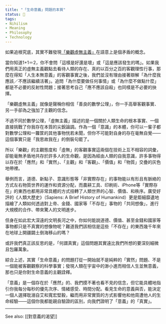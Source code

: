 ```yaml
---
title: "「生命意義」問題的本質"
status: 🌲️
tags: 
- Nihilism
- Meaning
- Philosophy
- Technology
---
```

如果追根究底，其實不難發現[「樂觀虛無主義」](https://www.youtube.com/watch?v=MBRqu0YOH14)在語意上是個矛盾的概念。

當你知道1+1＝2，你不會問「這樣是好還是壞」或「這是應該發生的嗎」。如果我們用真正的虛無主義觀點去看待人類的存在、真的以百分之百的客觀理性行事，那麼在得知「人生本無意義」的客觀事實之後，我們並沒有理由接著辯解「為什麼我應該／不應該繼續活著」。追問「為什麼要做任何事情」或「為什麼不做點什麼」都是不必要的反射性問題；接著思考自己「應不應該自殺」也同樣是不必要的抉擇。

「樂觀虛無主義」就像是聲稱你相信「善良的數學公理」，你一手高舉客觀事實、另一手卻為之強加了主觀的信念。

不過不同於數學公理，「虛無主義」描述的是一個關於人類生命的根本事實、一個直接挑戰了你我存在本質的尖銳論調。作為一個「意識」的本體，你可以一輩子都對數學公理和一籮筐的其他事物恍若未聞，但你不可能對自身的存在毫無自覺——這個事實只是「我思故我在」的倒裝句罷了。

所以「樂觀」的主觀態度和「虛無」的客觀事實這兩個在技術上互不相容的詞彙，卻能毫無矛盾地共存於許多人的生命觀，是因為經由人類的自我意識，許多事物得以存在於「應然」和「實然」、「主觀」和「客觀」、「價值」和「物質」交疊的灰色地帶裡。

舉例而言，道德、新點子、意識形態等「非實際存在」的事物能以有形且有脈絡的方式左右物質世界的運作和資源分配，而農耕工具、印刷術、iPhone等「實際存在」的東西也都用非常具體的方式扭轉了人類世界的心智、價值、和秩序。廣受好評的《人類大歷史》（Sapiens: A Brief History of Humankind）更是鉅細靡遺地描繪了人類如何透過對上帝、金錢、國家等「不存在」事物的「共同想像」，進行大規模的合作、帶來驚人的文明進步。

但身在如此宏大深遠的文明長河之中，你如何能說道德、價值、甚至金錢和國家等事物都只是不真實的想像物呢？難道我們該相信是這些「不存在」的東西幾千年來在地球上開疆闢土倒海移山的嗎？

或許我們真正該反思的是，「何謂真實」這個問題其實遠比我們所想的要深刻細微且包羅萬象。

綜合上述，其實「生命意義」的問題打從一開始就不是純粹的「實然」問題、不是一個能被客觀觀察的科學事實；發現人類在宇宙中的渺小進而相信人生並無意義，那也只是你對生命意義的主觀詮釋。

「意義」是一個存在於「應然」的、我們摸不著也看不見的信念，但它能具體地指引你我每分每秒的優先次序、情緒感受、時間分配。看見生命的意義與否，能決定一個人選擇耽溺自艾和寬宏堅毅，繼而用非常實質的方式影響他和他周遭他人的生命經驗——這個你我都能親自驗證的區別，向我們證明了「意義」的「真實」。

---
See also: 
[[對意義的渴望]]